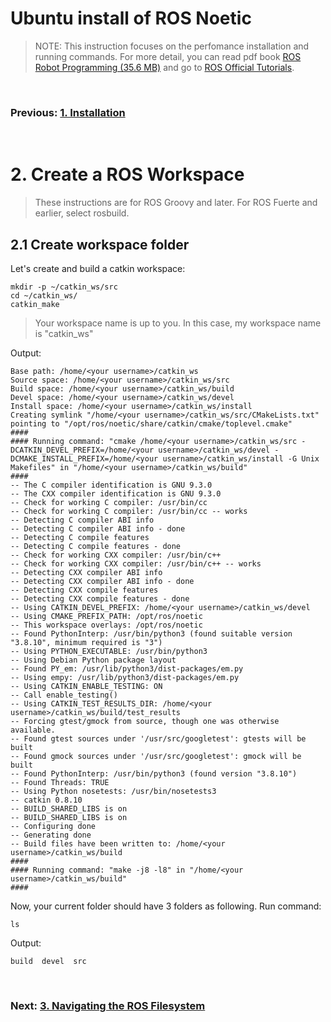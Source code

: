 # **Ubuntu install of ROS Noetic**

> NOTE: This instruction focuses on the perfomance installation and running commands. For more detail, you can read pdf book [ROS Robot Programming (35.6 MB)](https://www.robotis.com/service/download.php?no=719) and go to [ROS Official Tutorials](https://wiki.ros.org/ROS/Tutorials).

<br>

### Previous: [1. Installation](1_Installation.md)

<br>

# 2. Create a ROS Workspace


> These instructions are for ROS Groovy and later. For ROS Fuerte and earlier, select rosbuild.

## 2.1 Create workspace folder

Let's create and build a catkin workspace:

    mkdir -p ~/catkin_ws/src
    cd ~/catkin_ws/
    catkin_make

> Your workspace name is up to you. In this case, my workspace name is "catkin_ws"

Output:

    Base path: /home/<your username>/catkin_ws
    Source space: /home/<your username>/catkin_ws/src
    Build space: /home/<your username>/catkin_ws/build
    Devel space: /home/<your username>/catkin_ws/devel
    Install space: /home/<your username>/catkin_ws/install
    Creating symlink "/home/<your username>/catkin_ws/src/CMakeLists.txt" pointing to "/opt/ros/noetic/share/catkin/cmake/toplevel.cmake"
    ####
    #### Running command: "cmake /home/<your username>/catkin_ws/src -DCATKIN_DEVEL_PREFIX=/home/<your username>/catkin_ws/devel -DCMAKE_INSTALL_PREFIX=/home/<your username>/catkin_ws/install -G Unix Makefiles" in "/home/<your username>/catkin_ws/build"
    ####
    -- The C compiler identification is GNU 9.3.0
    -- The CXX compiler identification is GNU 9.3.0
    -- Check for working C compiler: /usr/bin/cc
    -- Check for working C compiler: /usr/bin/cc -- works
    -- Detecting C compiler ABI info
    -- Detecting C compiler ABI info - done
    -- Detecting C compile features
    -- Detecting C compile features - done
    -- Check for working CXX compiler: /usr/bin/c++
    -- Check for working CXX compiler: /usr/bin/c++ -- works
    -- Detecting CXX compiler ABI info
    -- Detecting CXX compiler ABI info - done
    -- Detecting CXX compile features
    -- Detecting CXX compile features - done
    -- Using CATKIN_DEVEL_PREFIX: /home/<your username>/catkin_ws/devel
    -- Using CMAKE_PREFIX_PATH: /opt/ros/noetic
    -- This workspace overlays: /opt/ros/noetic
    -- Found PythonInterp: /usr/bin/python3 (found suitable version "3.8.10", minimum required is "3") 
    -- Using PYTHON_EXECUTABLE: /usr/bin/python3
    -- Using Debian Python package layout
    -- Found PY_em: /usr/lib/python3/dist-packages/em.py  
    -- Using empy: /usr/lib/python3/dist-packages/em.py
    -- Using CATKIN_ENABLE_TESTING: ON
    -- Call enable_testing()
    -- Using CATKIN_TEST_RESULTS_DIR: /home/<your username>/catkin_ws/build/test_results
    -- Forcing gtest/gmock from source, though one was otherwise available.
    -- Found gtest sources under '/usr/src/googletest': gtests will be built
    -- Found gmock sources under '/usr/src/googletest': gmock will be built
    -- Found PythonInterp: /usr/bin/python3 (found version "3.8.10") 
    -- Found Threads: TRUE  
    -- Using Python nosetests: /usr/bin/nosetests3
    -- catkin 0.8.10
    -- BUILD_SHARED_LIBS is on
    -- BUILD_SHARED_LIBS is on
    -- Configuring done
    -- Generating done
    -- Build files have been written to: /home/<your username>/catkin_ws/build
    ####
    #### Running command: "make -j8 -l8" in "/home/<your username>/catkin_ws/build"
    ####

Now, your current folder should have 3 folders as following. Run command:

    ls

Output:

    build  devel  src

<br>

### Next: [3. Navigating the ROS Filesystem](3_Navigating_the_ROS_Filesystem.md)


